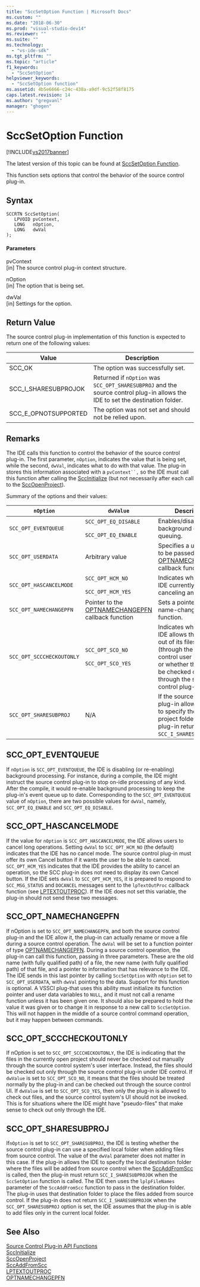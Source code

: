 ```yaml
---
title: "SccSetOption Function | Microsoft Docs"
ms.custom: ""
ms.date: "2018-06-30"
ms.prod: "visual-studio-dev14"
ms.reviewer: ""
ms.suite: ""
ms.technology: 
  - "vs-ide-sdk"
ms.tgt_pltfrm: ""
ms.topic: "article"
f1_keywords: 
  - "SccSetOption"
helpviewer_keywords: 
  - "SccSetOption function"
ms.assetid: 4b5e6666-c24c-438a-a9df-9c52f58f8175
caps.latest.revision: 14
ms.author: "gregvanl"
manager: "ghogen"
---
```

# SccSetOption Function
[!INCLUDE[vs2017banner](../includes/vs2017banner.md)]

The latest version of this topic can be found at [SccSetOption Function](https://docs.microsoft.com/visualstudio/extensibility/sccsetoption-function).  
  
This function sets options that control the behavior of the source control plug-in.  
  
## Syntax  
  
```cpp#  
SCCRTN SccSetOption(  
   LPVOID pvContext,  
   LONG   nOption,  
   LONG   dwVal  
);  
```  
  
#### Parameters  
 pvContext  
 [in] The source control plug-in context structure.  
  
 nOption  
 [in] The option that is being set.  
  
 dwVal  
 [in] Settings for the option.  
  
## Return Value  
 The source control plug-in implementation of this function is expected to return one of the following values:  
  
|Value|Description|  
|-----------|-----------------|  
|SCC_OK|The option was successfully set.|  
|SCC_I_SHARESUBPROJOK|Returned if `nOption` was `SCC_OPT_SHARESUBPROJ` and the source control plug-in allows the IDE to set the destination folder.|  
|SCC_E_OPNOTSUPPORTED|The option was not set and should not be relied upon.|  
  
## Remarks  
 The IDE calls this function to control the behavior of the source control plug-in. The first parameter, `nOption`, indicates the value that is being set, while the second, `dwVal`, indicates what to do with that value. The plug-in stores this information associated with a `pvContext``,` so the IDE must call this function after calling the [SccInitialize](../extensibility/sccinitialize-function.md) (but not necessarily after each call to the [SccOpenProject](../extensibility/sccopenproject-function.md)).  
  
 Summary of the options and their values:  
  
|`nOption`|`dwValue`|Description|  
|---------------|---------------|-----------------|  
|`SCC_OPT_EVENTQUEUE`|`SCC_OPT_EQ_DISABLE`<br /><br /> `SCC_OPT_EQ_ENABLE`|Enables/disables background event queuing.|  
|`SCC_OPT_USERDATA`|Arbitrary value|Specifies a user value to be passed to the [OPTNAMECHANGEPFN](../extensibility/optnamechangepfn.md) callback function.|  
|`SCC_OPT_HASCANCELMODE`|`SCC_OPT_HCM_NO`<br /><br /> `SCC_OPT_HCM_YES`|Indicates whether the IDE currently supports canceling an operation.|  
|`SCC_OPT_NAMECHANGEPFN`|Pointer to the [OPTNAMECHANGEPFN](../extensibility/optnamechangepfn.md) callback function|Sets a pointer to a name-change callback function.|  
|`SCC_OPT_SCCCHECKOUTONLY`|`SCC_OPT_SCO_NO`<br /><br /> `SCC_OPT_SCO_YES`|Indicates whether the IDE allows the checking out of its files manually (through the source control user interface) or whether they must be checked out only through the source control plug-in.|  
|`SCC_OPT_SHARESUBPROJ`|N/A|If the source control plug-in allows the IDE to specify the local project folder, the plug-in returns `SCC_I_SHARESUBPROJOK`.|  
  
## SCC_OPT_EVENTQUEUE  
 If `nOption` is `SCC_OPT_EVENTQUEUE`, the IDE is disabling (or re-enabling) background processing. For instance, during a compile, the IDE might instruct the source control plug-in to stop on-idle processing of any kind. After the compile, it would re-enable background processing to keep the plug-in's event queue up to date. Corresponding to the `SCC_OPT_EVENTQUEUE` value of `nOption`, there are two possible values for `dwVal`, namely, `SCC_OPT_EQ_ENABLE` and `SCC_OPT_EQ_DISABLE`.  
  
## SCC_OPT_HASCANCELMODE  
 If the value for `nOption` is `SCC_OPT_HASCANCELMODE`, the IDE allows users to cancel long operations. Setting `dwVal` to `SCC_OPT_HCM_NO` (the default) indicates that the IDE has no cancel mode. The source control plug-in must offer its own Cancel button if it wants the user to be able to cancel. `SCC_OPT_HCM_YES` indicates that the IDE provides the ability to cancel an operation, so the SCC plug-in does not need to display its own Cancel button. If the IDE sets `dwVal` to `SCC_OPT_HCM_YES`, it is prepared to respond to `SCC_MSG_STATUS` and `DOCANCEL` messages sent to the `lpTextOutProc` callback function (see [LPTEXTOUTPROC](../extensibility/lptextoutproc.md)). If the IDE does not set this variable, the plug-in should not send these two messages.  
  
## SCC_OPT_NAMECHANGEPFN  
 If nOption is set to `SCC_OPT_NAMECHANGEPFN`, and both the source control plug-in and the IDE allow it, the plug-in can actually rename or move a file during a source control operation. The `dwVal` will be set to a function pointer of type [OPTNAMECHANGEPFN](../extensibility/optnamechangepfn.md). During a source control operation, the plug-in can call this function, passing in three parameters. These are the old name (with fully qualified path) of a file, the new name (with fully qualified path) of that file, and a pointer to information that has relevance to the IDE. The IDE sends in this last pointer by calling `SccSetOption` with `nOption` set to `SCC_OPT_USERDATA`, with `dwVal` pointing to the data. Support for this function is optional. A VSSCI plug-that uses this ability must initialize its function pointer and user data variables to `NULL`, and it must not call a rename function unless it has been given one. It should also be prepared to hold the value it was given or to change it in response to a new call to `SccSetOption`. This will not happen in the middle of a source control command operation, but it may happen between commands.  
  
## SCC_OPT_SCCCHECKOUTONLY  
 If nOption is set to `SCC_OPT_SCCCHECKOUTONLY`, the IDE is indicating that the files in the currently open project should never be checked out manually through the source control system's user interface. Instead, the files should be checked out only through the source control plug-in under IDE control. If `dwValue` is set to `SCC_OPT_SCO_NO`, it means that the files should be treated normally by the plug-in and can be checked out through the source control UI. If `dwValue` is set to `SCC_OPT_SCO_YES`, then only the plug-in is allowed to check out files, and the source control system's UI should not be invoked. This is for situations where the IDE might have "pseudo-files" that make sense to check out only through the IDE.  
  
## SCC_OPT_SHARESUBPROJ  
 If`nOption` is set to `SCC_OPT_SHARESUBPROJ`, the IDE is testing whether the source control plug-in can use a specified local folder when adding files from source control. The value of the `dwVal` parameter does not matter in this case. If the plug-in allows the IDE to specify the local destination folder where the files will be added from source control when the [SccAddFromScc](../extensibility/sccaddfromscc-function.md) is called, then the plug-in must return `SCC_I_SHARESUBPROJOK` when the `SccSetOption` function is called. The IDE then uses the `lplpFileNames` parameter of the `SccAddFromScc` function to pass in the destination folder. The plug-in uses that destination folder to place the files added from source control. If the plug-in does not return `SCC_I_SHARESUBPROJOK` when the `SCC_OPT_SHARESUBPROJ` option is set, the IDE assumes that the plug-in is able to add files only in the current local folder.  
  
## See Also  
 [Source Control Plug-in API Functions](../extensibility/source-control-plug-in-api-functions.md)   
 [SccInitialize](../extensibility/sccinitialize-function.md)   
 [SccOpenProject](../extensibility/sccopenproject-function.md)   
 [SccAddFromScc](../extensibility/sccaddfromscc-function.md)   
 [LPTEXTOUTPROC](../extensibility/lptextoutproc.md)   
 [OPTNAMECHANGEPFN](../extensibility/optnamechangepfn.md)

